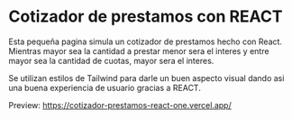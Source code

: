 # Cotizador de prestamos con REACT

Esta pequeña pagina simula un cotizador de prestamos hecho con React.
Mientras mayor sea la cantidad a prestar menor sera el interes y entre mayor sea la cantidad de cuotas, mayor sera el interes.

Se utilizan estilos de Tailwind para darle un buen aspecto visual dando asi una buena experiencia de usuario gracias a REACT.

Preview: https://cotizador-prestamos-react-one.vercel.app/
